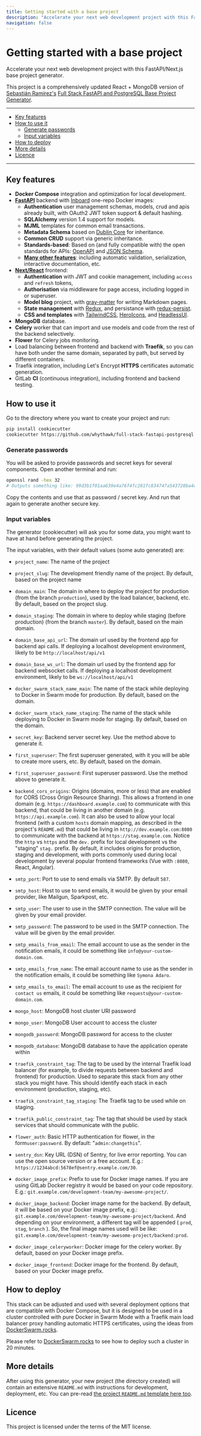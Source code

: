```yaml
---
title: Getting started with a base project
description: "Accelerate your next web development project with this FastAPI/Next.js base project generator."
navigation: false
---
```


# Getting started with a base project

Accelerate your next web development project with this FastAPI/Next.js base project generator.

This project is a comprehensively updated React + MongoDB version of [Sebastián Ramírez's](https://github.com/tiangolo) [Full Stack FastAPI and PostgreSQL Base Project Generator](https://github.com/tiangolo/full-stack-fastapi-postgresql).

---

- [Key features](#key-features)
- [How to use it](#how-to-use-it)
  - [Generate passwords](#generate-passwords)
  - [Input variables](#input-variables)
- [How to deploy](#how-to-deploy)
- [More details](#more-details)
- [Licence](#licence)

---

## Key features

- **Docker Compose** integration and optimization for local development.
- [**FastAPI**](https://github.com/tiangolo/fastapi) backend with [Inboard](https://inboard.bws.bio/) one-repo Docker images:
  - **Authentication** user management schemas, models, crud and apis already built, with OAuth2 JWT token support & default hashing.
  - **SQLAlchemy** version 1.4 support for models.
  - **MJML** templates for common email transactions.
  - **Metadata Schema** based on [Dublin Core](https://www.dublincore.org/specifications/dublin-core/dcmi-terms/#section-3) for inheritance.
  - **Common CRUD** support via generic inheritance.
  - **Standards-based**: Based on (and fully compatible with) the open standards for APIs: [OpenAPI](https://github.com/OAI/OpenAPI-Specification) and [JSON Schema](http://json-schema.org/).
  - [**Many other features**]("https://fastapi.tiangolo.com/features/"): including automatic validation, serialization, interactive documentation, etc.
- [**Next/React**](https://react.dev/) frontend:
  - **Authentication** with JWT and cookie management, including `access` and `refresh` tokens,
  - **Authorisation** via middleware for page access, including logged in or superuser.
  - **Model blog** project, with [gray-matter](https://github.com/jonschlinkert/gray-matter) for writing Markdown pages.
  - **State management** with [Redux](https://redux.js.org/), and persistance with [redux-persist](https://github.com/rt2zz/redux-persist).
  - **CSS and templates** with [TailwindCSS](https://tailwindcss.com/), [HeroIcons](https://heroicons.com/), and [HeadlessUI](https://headlessui.com/).
- **MongoDB** database.
- **Celery** worker that can import and use models and code from the rest of the backend selectively.
- **Flower** for Celery jobs monitoring.
- Load balancing between frontend and backend with **Traefik**, so you can have both under the same domain, separated by path, but served by different containers.
- Traefik integration, including Let's Encrypt **HTTPS** certificates automatic generation.
- GitLab **CI** (continuous integration), including frontend and backend testing.

## How to use it

Go to the directory where you want to create your project and run:

```bash
pip install cookiecutter
cookiecutter https://github.com/whythawk/full-stack-fastapi-postgresql
```

### Generate passwords

You will be asked to provide passwords and secret keys for several components. Open another terminal and run:

```bash
openssl rand -hex 32
# Outputs something like: 99d3b1f01aa639e4a76f4fc281fc834747a543720ba4c8a8648ba755aef9be7f
```

Copy the contents and use that as password / secret key. And run that again to generate another secure key.

### Input variables

The generator (cookiecutter) will ask you for some data, you might want to have at hand before generating the project.

The input variables, with their default values (some auto generated) are:

- `project_name`: The name of the project
- `project_slug`: The development friendly name of the project. By default, based on the project name
- `domain_main`: The domain in where to deploy the project for production (from the branch `production`), used by the load balancer, backend, etc. By default, based on the project slug.
- `domain_staging`: The domain in where to deploy while staging (before production) (from the branch `master`). By default, based on the main domain.
- `domain_base_api_url`: The domain url used by the frontend app for backend api calls. If deploying a localhost development environment, likely to be `http://localhost/api/v1`
- `domain_base_ws_url`: The domain url used by the frontend app for backend websocket calls. If deploying a localhost development environment, likely to be `ws://localhost/api/v1`

- `docker_swarm_stack_name_main`: The name of the stack while deploying to Docker in Swarm mode for production. By default, based on the domain.
- `docker_swarm_stack_name_staging`: The name of the stack while deploying to Docker in Swarm mode for staging. By default, based on the domain.

- `secret_key`: Backend server secret key. Use the method above to generate it.
- `first_superuser`: The first superuser generated, with it you will be able to create more users, etc. By default, based on the domain.
- `first_superuser_password`: First superuser password. Use the method above to generate it.
- `backend_cors_origins`: Origins (domains, more or less) that are enabled for CORS (Cross Origin Resource Sharing). This allows a frontend in one domain (e.g. `https://dashboard.example.com`) to communicate with this backend, that could be living in another domain (e.g. `https://api.example.com`). It can also be used to allow your local frontend (with a custom `hosts` domain mapping, as described in the project's `README.md`) that could be living in `http://dev.example.com:8080` to communicate with the backend at `https://stag.example.com`. Notice the `http` vs `https` and the `dev.` prefix for local development vs the "staging" `stag.` prefix. By default, it includes origins for production, staging and development, with ports commonly used during local development by several popular frontend frameworks (Vue with `:8080`, React, Angular).
- `smtp_port`: Port to use to send emails via SMTP. By default `587`.
- `smtp_host`: Host to use to send emails, it would be given by your email provider, like Mailgun, Sparkpost, etc.
- `smtp_user`: The user to use in the SMTP connection. The value will be given by your email provider.
- `smtp_password`: The password to be used in the SMTP connection. The value will be given by the email provider.
- `smtp_emails_from_email`: The email account to use as the sender in the notification emails, it could be something like `info@your-custom-domain.com`.
- `smtp_emails_from_name`: The email account name to use as the sender in the notification emails, it could be something like `Symona Adaro`.
- `smtp_emails_to_email`: The email account to use as the recipient for `contact us` emails, it could be something like `requests@your-custom-domain.com`.
- `mongo_host`: MongoDB host cluster URI password
- `mongo_user`: MongoDB User account to access the cluster
- `mongodb_password`: MongoDB password for access to the cluster
- `mongodb_database`: MongoDB database to have the application operate within
- `traefik_constraint_tag`: The tag to be used by the internal Traefik load balancer (for example, to divide requests between backend and frontend) for production. Used to separate this stack from any other stack you might have. This should identify each stack in each environment (production, staging, etc).
- `traefik_constraint_tag_staging`: The Traefik tag to be used while on staging.
- `traefik_public_constraint_tag`: The tag that should be used by stack services that should communicate with the public.

- `flower_auth`: Basic HTTP authentication for flower, in the form`user:password`. By default: "`admin:changethis`".

- `sentry_dsn`: Key URL (DSN) of Sentry, for live error reporting. You can use the open source version or a free account. E.g.: `https://1234abcd:5678ef@sentry.example.com/30`.

- `docker_image_prefix`: Prefix to use for Docker image names. If you are using GitLab Docker registry it would be based on your code repository. E.g.: `git.example.com/development-team/my-awesome-project/`.
- `docker_image_backend`: Docker image name for the backend. By default, it will be based on your Docker image prefix, e.g.: `git.example.com/development-team/my-awesome-project/backend`. And depending on your environment, a different tag will be appended ( `prod`, `stag`, `branch` ). So, the final image names used will be like: `git.example.com/development-team/my-awesome-project/backend:prod`.
- `docker_image_celeryworker`: Docker image for the celery worker. By default, based on your Docker image prefix.
- `docker_image_frontend`: Docker image for the frontend. By default, based on your Docker image prefix.

## How to deploy

This stack can be adjusted and used with several deployment options that are compatible with Docker Compose, but it is designed to be used in a cluster controlled with pure Docker in Swarm Mode with a Traefik main load balancer proxy handling automatic HTTPS certificates, using the ideas from [DockerSwarm.rocks](https://dockerswarm.rocks).

Please refer to [DockerSwarm.rocks](https://dockerswarm.rocks) to see how to deploy such a cluster in 20 minutes.

## More details

After using this generator, your new project (the directory created) will contain an extensive `README.md` with instructions for development, deployment, etc. You can pre-read [the project `README.md` template here too](./{{cookiecutter.project_slug}}/README.md).

## Licence

This project is licensed under the terms of the MIT license.
